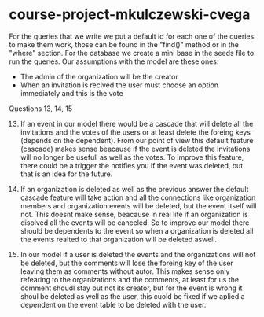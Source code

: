 # course-project-mkulczewski-cvega
For the queries that we write we put a default id for each one of the queries to make them work, those can be found in the "find()" method or in the "where" section.
For the database we create a mini base in the seeds file to run the queries. Our assumptions with the model are these ones:
 - The admin of the organization will be the creator
 - When an invitation is recived the user must choose an option immediately and this is the vote

Questions 13, 14, 15

13) If an event in our model there would be a cascade that will delete all the invitations and the votes of the users or at least delete the foreing keys (depends on the dependent). From our point of view this default feature (cascade) makes sense beacause if the event is deleted the invitations will no longer be usefull as well as the votes. To improve this feature, there could be a trigger the notifies you if the event was deleted, but that is an idea for the future.

14) If an organization is deleted as well as the previous answer the default cascade feature will take action and all the connections like organization members and organization events will be deleted, but the event itself will not. This doesnt make sense, beacause in real life if an organization is disolved all the events will be canceled. So to improve our model there should be dependents to the event so when a organization is deleted all the events realted to that organization will be deleted aswell.  

15) In our model if a user is deleted the events and the organizations will not be deleted, but the comments will lose the foreing key of the user leaving them as comments without autor. This makes sense only refearing to the organizations and the comments, at least for us the comment shoudl stay but not its creator, but for the event is wrong it shoul be deleted as well as the user, this cuold be fixed if we aplied a dependent on the event table to be deleted with the user.
